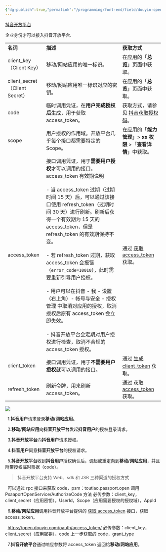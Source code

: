 ```yaml
---
{"dg-publish":true,"permalink":"/programming/font-end/field/douyin-open/"}
---
```



[抖音开放平台](https://developer.open-douyin.com/docs/resource/zh-CN/dop/develop/openapi/account-permission/get-access-token)

企业身份才可以接入抖音开放平台.

|                              |                                                                                                                                                                                                                                                                                                                                                                                                                     |                                                                                                                                             |
| ---------------------------- | ------------------------------------------------------------------------------------------------------------------------------------------------------------------------------------------------------------------------------------------------------------------------------------------------------------------------------------------------------------------------------------------------------------------- | ------------------------------------------------------------------------------------------------------------------------------------------- |
| **名词**                       | **描述**                                                                                                                                                                                                                                                                                                                                                                                                              | **获取方式**                                                                                                                                    |
| client_key（Client Key）       | 移动/网站应用的唯一标识。                                                                                                                                                                                                                                                                                                                                                                                                       | 在应用的「**总览**」页面中获取。                                                                                                                          |
| client_secret（Client Secret） | 移动/网站应用唯一标识对应的密钥。                                                                                                                                                                                                                                                                                                                                                                                                   | 在应用的「**总览**」页面中获取。                                                                                                                          |
| code                         | 临时调用凭证，在**用户完成授权后**生成，用于获取 access_token。                                                                                                                                                                                                                                                                                                                                                                            | 获取方式，请参见 [抖音获取授权码](https://developer.open-douyin.com/docs/resource/zh-CN/dop/develop/openapi/account-permission/douyin-get-permission-code)。 |
| scope                        | 用户授权的作用域。开放平台几乎每个接口都需要特定的 Scope。                                                                                                                                                                                                                                                                                                                                                                                    | 在应用的「**能力管理**」> **xx 权限** >「**查看详情**」中获取。                                                                                                    |
| access_token                 | 接口调用凭证，用于**需要用户授权**才可以调用的接口。 access_token 有效期说明<br><br>- 当 access_token 过期（过期时间 15 天）后，可以通过该接口使用 refresh_token（过期时间 30 天）进行刷新。刷新后获得一个有效期为 15 天的 access_token，但是 refresh_token 的有效期保持不变。<br>    <br>- 若 refresh_token 过期，获取 access_token 会报错（`error_code=10010`），此时需要重新引导用户授权。<br>    <br>- 用户可以在抖音 - 我 - 设置（右上角）- 帐号与安全 - 授权管理 中取消对应用的授权，取消授权后原有 access_token 会立即失效。<br>    <br>- 抖音开放平台会定期对用户授权进行检查，取消不合规的 access_token 授权。 | 通过 [获取 access_token](https://developer.open-douyin.com/docs/resource/zh-CN/dop/develop/openapi/account-permission/get-access-token) 获取。      |
| client_token                 | 接口调用凭证，用于**不需要用户授权**就可以调用的接口。                                                                                                                                                                                                                                                                                                                                                                                       | 通过 [生成 client_token](https://developer.open-douyin.com/docs/resource/zh-CN/dop/develop/openapi/account-permission/client-token) 获取。          |
| refresh_token                | 刷新令牌，用来刷新 access_token。                                                                                                                                                                                                                                                                                                                                                                                             | 通过 [获取 access_token](https://developer.open-douyin.com/docs/resource/zh-CN/dop/develop/openapi/account-permission/get-access-token) 获取。      |

![](/img/user/programming/font-end/field/douyin-open/image-20240319142639238.png)

  1.**抖音用户**请求登录**移动/网站应用**。

  2.**移动/网站应用**向**抖音开放平台**发起**抖音用户**的授权登录请求。

  3.**抖音开放平台**向**抖音用户**请求授权。

  4.**抖音用户**同意**抖音开放平台**的授权请求。

  5.**抖音开放平台**收到**抖音用户**授权确认后，调起或重定向到**移动/网站应用**，并且附带授权临时票据（code）。

> 抖音开放平台支持 Web、sdk 和 JSB 三种渠道的授权方式

  可以通过 rpc 接口来获取 code，psm：toutiao.passport.open 调用 PsaaportOpenService/AuthorizeCode 方法 必传参数：client_key，client_secret（应用密钥），UserId，Scope（应用需要授权的授权域），AppId

  6.**移动/网站应用**调用抖音开放平台提供的 [获取 access_token](https://developer.open-douyin.com/docs/resource/zh-CN/dop/develop/openapi/account-permission/get-access-token) 接口，获取 access_token。

  https://open.douyin.com/oauth/access_token/ 必传参数：client_key，client_secret（应用密钥），code 上一步获取的 code，grant_type

  7.**抖音开放平台**通过响应参数将 access_token 返回给**移动/网站应用**。
